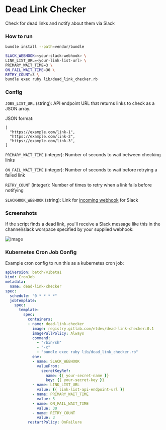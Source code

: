 # Dead Link Checker

Check for dead links and notify about them via Slack

### How to run

```bash
bundle install --path=vendor/bundle
```

```bash
SLACK_WEBHOOK=<your-slack-webhook> \
LINK_LIST_URL=<your-link-list-url> \
PRIMARY_WAIT_TIME=3 \
ON_FAIL_WAIT_TIME=30 \
RETRY_COUNT=3 \
bundle exec ruby lib/dead_link_checker.rb
```

### Config
`JOBS_LIST_URL` (string): API endpoint URL that returns links to check as a JSON array.

JSON format:
```
[
  "https://example.com/link-1",
  "https://example.com/link-2",
  "https://example.com/link-3",
]
```

`PRIMARY_WAIT_TIME` (integer): Number of seconds to wait between checking links

`ON_FAIL_WAIT_TIME` (integer): Number of seconds to wait before retrying a failed link

`RETRY_COUNT` (integer): Number of times to retry when a link fails before notifying

`SLACKHOOK_WEBHOOK` (string): Link for [incoming webhook](https://slack.com/help/articles/115005265063-Incoming-webhooks-for-Slack) for Slack

### Screenshots

If the script finds a dead link, you'll receive a Slack message like this in the channel/slack worspace specified by your supplied webhook:

![image](https://user-images.githubusercontent.com/6726985/91029287-86f5c700-e639-11ea-805f-2062f3f90d21.png)


### Kubernetes Cron Job Config

Example cron config to run this as a kubernetes cron job:

```yaml
apiVersion: batch/v1beta1
kind: CronJob
metadata:
  name: dead-link-checker
spec:
  schedule: "0 * * * *"
  jobTemplate:
    spec:
      template:
        spec:
          containers:
          - name: dead-link-checker
            image: registry.gitlab.com/etdev/dead-link-checker:0.1
            imagePullPolicy: Always
            command:
              - "/bin/sh"
              - "-c"
              - "bundle exec ruby lib/dead_link_checker.rb"
            env:
            - name: SLACK_WEBHOOK
              valueFrom:
                secretKeyRef:
                  name: {{ your-secret-name }}
                  key: {{ your-secret-key }}
            - name: LINK_LIST_URL
              value: {{ link-list-api-endpoint-url }}
            - name: PRIMARY_WAIT_TIME
              value: 5
            - name: ON_FAIL_WAIT_TIME
              value: 30
            - name: RETRY_COUNT
              value: 3
          restartPolicy: OnFailure
```
